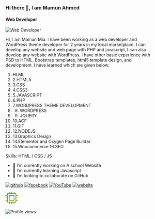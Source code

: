 ### Hi there 👋, I am Mamun Ahmed
#### Web Developer
![Web Developer](https://scontent.fdac96-1.fna.fbcdn.net/v/t1.6435-9/53748243_1493696550761768_8921897957247156224_n.jpg?stp=dst-jpg_p180x540&_nc_cat=106&ccb=1-7&_nc_sid=e3f864&_nc_eui2=AeFc-mxzeTLqAYuxLVJ1YeVq3tB4tF-ESuHe0Hi0X4RK4en_dQbwDVYtSdv1vz61q1u0tFVEblmWHBUWHmBuxuQo&_nc_ohc=tokCuFw3DzcAX9_VQxC&_nc_ht=scontent.fdac96-1.fna&oh=00_AfCcLFSjXONEuI4tEU_DpCOxn1V0pDcH4o4FkaMte07Ktg&oe=642CC6E5)

Hi, I am Mamun Mia. I have been working as a web developer and WordPress theme developer for 2 years in my local marketplace. I can develop any website and web page with PHP and javascript, I can also develop any website with WordPress. I have other basic experience with PSD to HTML, Bootstrap templates, html5 template design, and development. I have learned which are given below: 
1. HLML 
2. 2.HTML5 
3. 3.CSS 
4. 4.CSS3 
5. 5.JAVASCRIPT 
6. 6.PHP 
7. 7.WORDPRESS THEME DEVELOPMENT 
8. 8. WORDPRESS 
9. 9. JQUERY 
10. 10.ACF 
11. 11.GIT 
12. 12.NODEJS 
13. 13.Graphics Design 
14. 14.Elementor and Oxygen Page Builder 
15. 15.Woocommerce 16.SEO

Skills:  HTML / CSS / JS 

- 🔭 I’m currently working on A school Website 
- 🌱 I’m currently learning Javascript 
- 👯 I’m looking to collaborate on GitHub 


[<img src='https://cdn.jsdelivr.net/npm/simple-icons@3.0.1/icons/github.svg' alt='github' height='40'>](https://github.com/Mamun-Ahmed12)  [<img src='https://cdn.jsdelivr.net/npm/simple-icons@3.0.1/icons/facebook.svg' alt='facebook' height='40'>](https://www.facebook.com/mamun.ahmed.16940)  [<img src='https://cdn.jsdelivr.net/npm/simple-icons@3.0.1/icons/youtube.svg' alt='YouTube' height='40'>](https://www.youtube.com/channel/@mamunmia8019)  [<img src='https://cdn.jsdelivr.net/npm/simple-icons@3.0.1/icons/icloud.svg' alt='website' height='40'>](http://mamundeveloper.com/)  

<a href='https://docs.github.com/en/developers'><img src='https://raw.githubusercontent.com/acervenky/animated-github-badges/master/assets/devbadge.gif' width='40' height='40'></a> 

![Profile views](https://gpvc.arturio.dev/Mamun-Ahmed12)  
